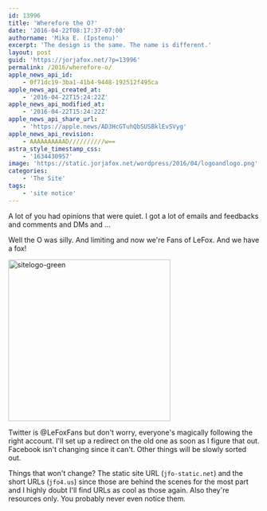 ```yaml
---
id: 13996
title: 'Wherefore the O?'
date: '2016-04-22T08:17:37-07:00'
authorname: 'Mika E. (Ipstenu)'
excerpt: 'The design is the same. The name is different.'
layout: post
guid: 'https://jorjafox.net/?p=13996'
permalink: /2016/wherefore-o/
apple_news_api_id:
    - 0f71dc19-3ba1-41b4-9448-192512f495ca
apple_news_api_created_at:
    - '2016-04-22T15:24:22Z'
apple_news_api_modified_at:
    - '2016-04-22T15:24:22Z'
apple_news_api_share_url:
    - 'https://apple.news/AD3HcGTuhQbSUSBklEvSVyg'
apple_news_api_revision:
    - AAAAAAAAAAD//////////w==
astra_style_timestamp_css:
    - '1634430957'
image: 'https://static.jorjafox.net/wordpress/2016/04/logoandlogo.png'
categories:
    - 'The Site'
tags:
    - 'site notice'
---
```


A lot of you had opinions that were quiet. I got a lot of emails and feedbacks and comments and DMs and ...

Well the O was silly. And limiting and now we're Fans of LeFox. And we have a fox!

<img class="aligncenter wp-image-13994" src="//jfo-static.net/wordpress/2016/04/sitelogo-green.png" alt="sitelogo-green" width="325" height="325" />

Twitter is @LeFoxFans but don't worry, everyone's magically following the right account. I'll set up a redirect on the old one as soon as I figure that out. Facebook isn't changing since it can't. Other things will be slowly sorted out.

Things that won't change? The static site URL (<code>jfo-static.net</code>) and the short URLs (<code>jfo4.us</code>) since those are behind the scenes for the most part and I highly doubt I'll find URLs as cool as those again. Also they're resources only. You probably never even notice them.
